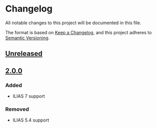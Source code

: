 # Changelog
All notable changes to this project will be documented in this file.

The format is based on [Keep a Changelog](https://keepachangelog.com/en/1.0.0/),
and this project adheres to [Semantic Versioning](https://semver.org/spec/v2.0.0.html).

## [Unreleased]
## [2.0.0]
### Added
- ILIAS 7 support

### Removed
- ILIAS 5.4 support

[Unreleased]: https://git.fluxlabs.ch/fluxlabs/customers/lufthansa-aviation-training/ilias/plugins/QuickRoleAssignment/-/compare?from=v2.0.0&to=main
[2.0.0]: https://git.fluxlabs.ch/fluxlabs/customers/lufthansa-aviation-training/ilias/plugins/QuickRoleAssignment/-/releases/v2.0.0